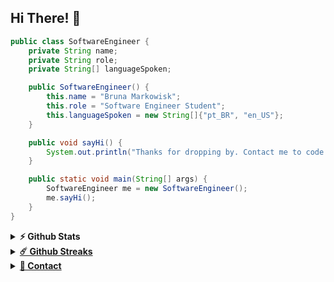 
## Hi There! 👋
```java
public class SoftwareEngineer {
    private String name;
    private String role;
    private String[] languageSpoken;

    public SoftwareEngineer() {
        this.name = "Bruna Markowisk";
        this.role = "Software Engineer Student";
        this.languageSpoken = new String[]{"pt_BR", "en_US"};
    }

    public void sayHi() {
        System.out.println("Thanks for dropping by. Contact me to code together and build something new :)");
    }

    public static void main(String[] args) {
        SoftwareEngineer me = new SoftwareEngineer();
        me.sayHi();
    }
}


```




<!--### Languages and Tools:

<code><img height="27" src="https://raw.githubusercontent.com/github/explore/80688e429a7d4ef2fca1e82350fe8e3517d3494d/topics/html/html.png" alt="html"></code>
<code><img height="27" src="https://raw.githubusercontent.com/github/explore/80688e429a7d4ef2fca1e82350fe8e3517d3494d/topics/css/css.png" alt="css"></code>
<code><img height="27" src="https://raw.githubusercontent.com/github/explore/80688e429a7d4ef2fca1e82350fe8e3517d3494d/topics/javascript/javascript.png" alt="javascript"></code>
<code><img height="27" src="https://raw.githubusercontent.com/github/explore/80688e429a7d4ef2fca1e82350fe8e3517d3494d/topics/nodejs/nodejs.png" alt="nodejs"></code>
<code><img height="27" src="https://raw.githubusercontent.com/github/explore/80688e429a7d4ef2fca1e82350fe8e3517d3494d/topics/java/java.png" alt="java"></code>
<code><img height="27" src="https://raw.githubusercontent.com/github/explore/80688e429a7d4ef2fca1e82350fe8e3517d3494d/topics/terminal/terminal.png" alt="terminal"></code> -->

<details>
  <summary><b>⚡ Github Stats</b></summary>

  <br />
<div>
<a href="https://github.com/Brunamark">
<img height="160em" src="https://github-readme-stats.vercel.app/api/top-langs/?username=Brunamark&layout=compact&langs_count=7&theme=dracula"/>
<!--<img height="160em" src="https://github-readme-stats.vercel.app/api?username=Brunamark&show_icons=true&theme=dracula&include_all_commits=true&count_private=true"/>-->
</div>

</details>
<details>
  <summary><b>☄️ Github Streaks</b></summary>

  <br />
  <img height="180em" src="https://github-readme-streak-stats.herokuapp.com/?user=Brunamark&hide_border=true" />
</details>

<details>
<summary><b>💬 Contact</b></summary>
<br />


<ul>
<li>✉️email: brunamarkowisk@gmail.com</li>
</ul>
</details>



